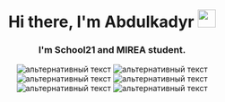 <h1 align="center">Hi there, I'm Abdulkadyr 
<img src="https://github.com/blackcater/blackcater/raw/main/images/Hi.gif" height="32"/></h1>
<h3 align="center">I'm School21 and MIREA student.</h3>
<div align="center">
  <img src="https://img.shields.io/badge/go-%2300ADD8.svg?style=for-the-badge&logo=go&logoColor=white" alt="альтернативный текст"> 
  <img src="https://img.shields.io/badge/c-%2300599C.svg?style=for-the-badge&logo=c&logoColor=white" alt="альтернативный текст">
  <img src="https://img.shields.io/badge/GoLand-0f0f0f?&style=for-the-badge&logo=goland&logoColor=white" alt="альтернативный текст">
  <img src="https://img.shields.io/badge/postgres-%23316192.svg?style=for-the-badge&logo=postgresql&logoColor=white" alt="альтернативный текст">
  <img src="https://img.shields.io/badge/docker-%230db7ed.svg?style=for-the-badge&logo=docker&logoColor=white" alt="альтернативный текст">
  <img src="https://img.shields.io/badge/Visual%20Studio%20Code-0078d7.svg?style=for-the-badge&logo=visual-studio-code&logoColor=white" alt="альтернативный текст">
</div>
